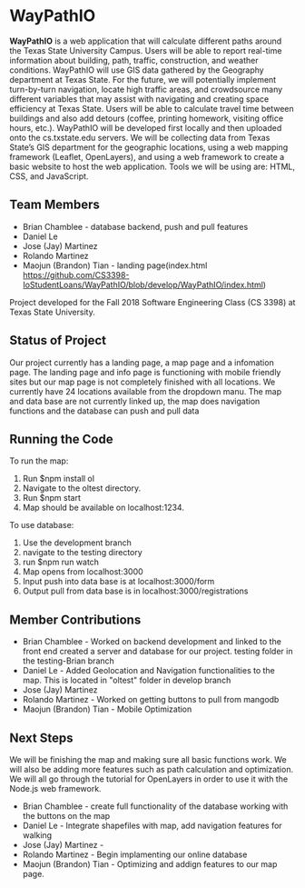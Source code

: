 # WayPathIO
**WayPathIO** is a web application that will calculate different paths around the Texas State University Campus. Users will be able to report real-time information about building, path, traffic, construction, and weather conditions. WayPathIO will use GIS data gathered by the Geography department at Texas State. For the future, we will potentially implement turn-by-turn navigation, locate high traffic areas, and crowdsource many different variables that may assist with navigating and creating space efficiency at Texas State. Users will be able to calculate travel time between buildings and also add detours (coffee, printing homework, visiting office hours, etc.). WayPathIO will be developed first locally and then uploaded onto the cs.txstate.edu servers. We will be collecting data from Texas State’s GIS department for the geographic locations, using a web mapping framework (Leaflet, OpenLayers), and using a web framework to create a basic website to host the web application. Tools we will be using are: HTML, CSS, and JavaScript.

## **Team Members**
   * Brian Chamblee - database backend, push and pull features  
   * Daniel Le
   * Jose (Jay) Martinez
   * Rolando Martinez
   * Maojun (Brandon) Tian - landing page(index.html https://github.com/CS3398-IoStudentLoans/WayPathIO/blob/develop/WayPathIO/index.html)
   
Project developed for the Fall 2018 Software Engineering Class (CS 3398) at Texas State University.

## **Status of Project**
Our project currently has a landing page, a map page and a infomation page. The landing page and info page is functioning with mobile friendly sites but our map page is not completely finished with all locations. We currently have 24 locations available from the dropdown manu.
The map and data base are not currently linked up, the map does navigation functions and the database can push and pull data

## **Running the Code**
To run the map:
  1. Run $npm install ol
  2. Navigate to the oltest directory.
  3. Run $npm start
  4. Map should be available on localhost:1234.
  
To use database:
  1. Use the development branch
  2. navigate to the testing directory
  3. run $npm run watch
  4. Map opens from localhost:3000
  5. Input push into data base is at localhost:3000/form
  6. Output pull from data base is in localhost:3000/registrations   
  
## **Member Contributions**
   * Brian Chamblee - Worked on backend development and linked to the front end created a server and database for our project. testing folder in the testing-Brian branch
   * Daniel Le - Added Geolocation and Navigation functionalities to the map. This is located in "oltest" folder in develop branch
   * Jose (Jay) Martinez
   * Rolando Martinez - Worked on getting buttons to pull from mangodb
   * Maojun (Brandon) Tian - Mobile Optimization

## **Next Steps**
We will be finishing the map and making sure all basic functions work. We will also be adding more features such as path calculation and optimization. We will all go through the tutorial for OpenLayers in order to use it with the Node.js web framework.
   * Brian Chamblee - create full functionality of the database working with the buttons on the map 
   * Daniel Le - Integrate shapefiles with map, add navigation features for walking
   * Jose (Jay) Martinez - 
   * Rolando Martinez - Begin implamenting our online database
   * Maojun (Brandon) Tian - Optimizing and addign features to our map page.
   



